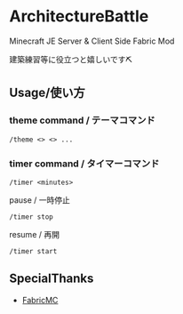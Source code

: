 # ArchitectureBattle

Minecraft JE Server & Client Side Fabric Mod

建築練習等に役立つと嬉しいです⛏

## Usage/使い方

### theme command / テーマコマンド
```
/theme <> <> ...
```

### timer command / タイマーコマンド
```
/timer <minutes>
```
pause / 一時停止
```
/timer stop
```
resume / 再開
```
/timer start
```


## SpecialThanks

 - [FabricMC](https://github.com/FabricMC)
